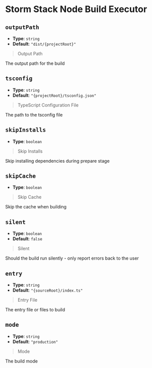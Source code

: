 
<!-- Generated by @storm-software/untyped -->
<!-- Do not edit this file directly -->

# Storm Stack Node Build Executor

## `outputPath`
- **Type**: `string`
- **Default**: `"dist/{projectRoot}"`

> Output Path


The output path for the build


## `tsconfig`
- **Type**: `string`
- **Default**: `"{projectRoot}/tsconfig.json"`

> TypeScript Configuration File


The path to the tsconfig file


## `skipInstalls`
- **Type**: `boolean`

> Skip Installs


Skip installing dependencies during prepare stage


## `skipCache`
- **Type**: `boolean`

> Skip Cache


Skip the cache when building


## `silent`
- **Type**: `boolean`
- **Default**: `false`

> Silent


Should the build run silently - only report errors back to the user


## `entry`
- **Type**: `string`
- **Default**: `"{sourceRoot}/index.ts"`

> Entry File


The entry file or files to build


## `mode`
- **Type**: `string`
- **Default**: `"production"`

> Mode


The build mode


